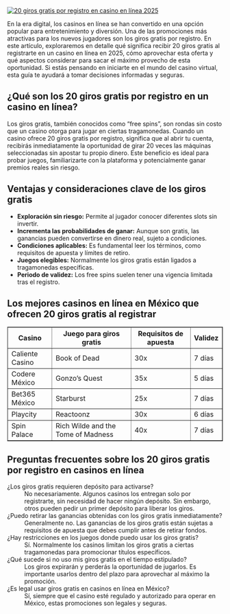 [![20 giros gratis por registro en casino en línea 2025](https://123-caf.pages.dev/gitsignup.png)](https://vrmoo.ru/Bt82HjjY)

<div>   <p>En la era digital, los casinos en línea se han convertido en una opción popular para entretenimiento y diversión. Una de las promociones más atractivas para los nuevos jugadores son los giros gratis por registro. En este artículo, exploraremos en detalle qué significa recibir 20 giros gratis al registrarte en un casino en línea en 2025, cómo aprovechar esta oferta y qué aspectos considerar para sacar el máximo provecho de esta oportunidad. Si estás pensando en iniciarte en el mundo del casino virtual, esta guía te ayudará a tomar decisiones informadas y seguras.</p>    <h2>¿Qué son los 20 giros gratis por registro en un casino en línea?</h2>   <p>Los giros gratis, también conocidos como “free spins”, son rondas sin costo que un casino otorga para jugar en ciertas tragamonedas. Cuando un casino ofrece 20 giros gratis por registro, significa que al abrir tu cuenta, recibirás inmediatamente la oportunidad de girar 20 veces las máquinas seleccionadas sin apostar tu propio dinero. Este beneficio es ideal para probar juegos, familiarizarte con la plataforma y potencialmente ganar premios reales sin riesgo. </p>    <h2>Ventajas y consideraciones clave de los giros gratis</h2>   <ul>     <li><strong>Exploración sin riesgo:</strong> Permite al jugador conocer diferentes slots sin invertir.</li>     <li><strong>Incrementa las probabilidades de ganar:</strong> Aunque son gratis, las ganancias pueden convertirse en dinero real, sujeto a condiciones.</li>     <li><strong>Condiciones aplicables:</strong> Es fundamental leer los términos, como requisitos de apuesta y límites de retiro.</li>     <li><strong>Juegos elegibles:</strong> Normalmente los giros gratis están ligados a tragamonedas específicas.</li>     <li><strong>Periodo de validez:</strong> Los free spins suelen tener una vigencia limitada tras el registro.</li>   </ul>    <h2>Los mejores casinos en línea en México que ofrecen 20 giros gratis al registrar</h2>   <table border="1" cellpadding="5" cellspacing="0" style="border-collapse: collapse; width: 100%;">     <thead>       <tr>         <th>Casino</th>         <th>Juego para giros gratis</th>         <th>Requisitos de apuesta</th>         <th>Validez</th>       </tr>     </thead>     <tbody>       <tr>         <td>Caliente Casino</td>         <td>Book of Dead</td>         <td>30x</td>         <td>7 días</td>       </tr>       <tr>         <td>Codere México</td>         <td>Gonzo’s Quest</td>         <td>35x</td>         <td>5 días</td>       </tr>       <tr>         <td>Bet365 México</td>         <td>Starburst</td>         <td>25x</td>         <td>7 días</td>       </tr>       <tr>         <td>Playcity</td>         <td>Reactoonz</td>         <td>30x</td>         <td>6 días</td>       </tr>       <tr>         <td>Spin Palace</td>         <td>Rich Wilde and the Tome of Madness</td>         <td>40x</td>         <td>7 días</td>       </tr>     </tbody>   </table>    <h2>Preguntas frecuentes sobre los 20 giros gratis por registro en casinos en línea</h2>   <dl>     <dt>¿Los giros gratis requieren depósito para activarse?</dt>     <dd>No necesariamente. Algunos casinos los entregan solo por registrarte, sin necesidad de hacer ningún depósito. Sin embargo, otros pueden pedir un primer depósito para liberar los giros.</dd>      <dt>¿Puedo retirar las ganancias obtenidas con los giros gratis inmediatamente?</dt>     <dd>Generalmente no. Las ganancias de los giros gratis están sujetas a requisitos de apuesta que debes cumplir antes de retirar fondos.</dd>      <dt>¿Hay restricciones en los juegos donde puedo usar los giros gratis?</dt>     <dd>Sí. Normalmente los casinos limitan los giros gratis a ciertas tragamonedas para promocionar títulos específicos.</dd>      <dt>¿Qué sucede si no uso mis giros gratis en el tiempo estipulado?</dt>     <dd>Los giros expirarán y perderás la oportunidad de jugarlos. Es importante usarlos dentro del plazo para aprovechar al máximo la promoción.</dd>      <dt>¿Es legal usar giros gratis en casinos en línea en México?</dt>     <dd>Sí, siempre que el casino esté regulado y autorizado para operar en México, estas promociones son legales y seguras.</dd>   </dl>   </div>